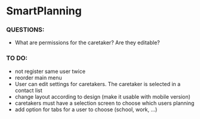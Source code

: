 # SmartPlanning

### QUESTIONS:
- What are permissions for the caretaker? Are they editable?

### TO DO:
- not register same user twice
- reorder main menu
- User can edit settings for caretakers. The caretaker is selected in a contact list
- change layout according to design (make it usable with mobile version)
- caretakers must have a selection screen to choose which users planning
- add option for tabs for a user to choose (school, work, ...)
